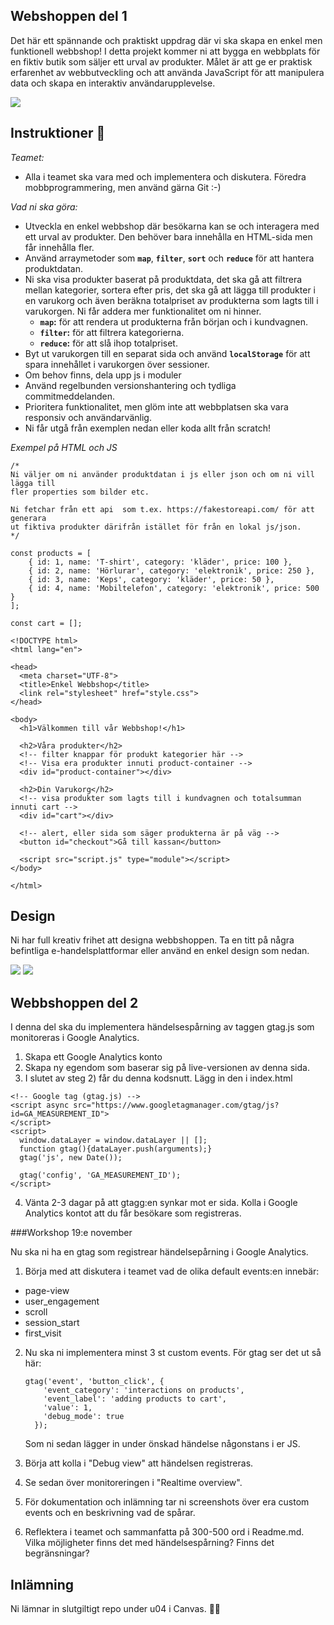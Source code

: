 ## **Webshoppen del 1**

Det här ett spännande och praktiskt uppdrag där vi ska skapa en enkel men funktionell webbshop! I detta projekt kommer ni att bygga en webbplats för en fiktiv butik som säljer ett urval av produkter. Målet är att ge er praktisk erfarenhet av webbutveckling och att använda JavaScript för att manipulera data och skapa en interaktiv användarupplevelse.

![](https://github.com/chasacademy-sandra-larsson/boilerroom-webshoppen/blob/main/inspo.png)

## **Instruktioner** 👋

*Teamet:*
* Alla i teamet ska vara med och implementera och diskutera. Föredra mobbprogrammering, men använd gärna Git :-)

*Vad ni ska göra:*
- Utveckla en enkel webbshop där besökarna kan se och interagera med ett urval av produkter. Den behöver bara innehålla en HTML-sida men får innehålla fler.
- Använd arraymetoder som **`map`**, **`filter`**, **`sort`** och **`reduce`** för att hantera produktdatan.
- Ni ska visa produkter baserat på produktdata, det ska gå att filtrera mellan kategorier, sortera efter pris, det ska gå att lägga till produkter i en varukorg och även beräkna totalpriset av produkterna som lagts till i varukorgen. Ni får addera mer funktionalitet om ni hinner.
    - **`map`:** för att rendera ut produkterna från början och i kundvagnen.
    - **`filter`:** för att filtrera kategorierna.
    - **`reduce`:** för att slå ihop totalpriset.
- Byt ut varukorgen till en separat sida och använd **`localStorage`** för att spara innehållet i varukorgen över sessioner.
- Om behov finns, dela upp js i moduler
- Använd regelbunden versionshantering och tydliga commitmeddelanden. 
- Prioritera funktionalitet, men glöm inte att webbplatsen ska vara responsiv och användarvänlig.
- Ni får utgå från exemplen nedan eller koda allt från scratch!

*Exempel på HTML och JS*
```
/* 
Ni väljer om ni använder produktdatan i js eller json och om ni vill lägga till 
fler properties som bilder etc.

Ni fetchar från ett api  som t.ex. https://fakestoreapi.com/ för att generara
ut fiktiva produkter därifrån istället för från en lokal js/json.
*/

const products = [
    { id: 1, name: 'T-shirt', category: 'kläder', price: 100 },
    { id: 2, name: 'Hörlurar', category: 'elektronik', price: 250 },
    { id: 3, name: 'Keps', category: 'kläder', price: 50 },
    { id: 4, name: 'Mobiltelefon', category: 'elektronik', price: 500 }
];

const cart = [];
```
```
<!DOCTYPE html>
<html lang="en">

<head>
  <meta charset="UTF-8">
  <title>Enkel Webbshop</title>
  <link rel="stylesheet" href="style.css">
</head>

<body>
  <h1>Välkommen till vår Webbshop!</h1>
	  
  <h2>Våra produkter</h2>
  <!-- filter knappar för produkt kategorier här -->
  <!-- Visa era produkter innuti product-container -->
  <div id="product-container"></div>

  <h2>Din Varukorg</h2>
  <!-- visa produkter som lagts till i kundvagnen och totalsumman innuti cart -->
  <div id="cart"></div>
	
  <!-- alert, eller sida som säger produkterna är på väg -->
  <button id="checkout">Gå till kassan</button>
	
  <script src="script.js" type="module"></script>
</body>

</html>
```
## **Design**

Ni har full kreativ frihet att designa webbshoppen. Ta en titt på några befintliga e-handelsplattformar eller använd en enkel design som nedan.

![](https://github.com/chasacademy-sandra-larsson/boilerroom-webshoppen/blob/main/inspo2.png)
![](https://github.com/chasacademy-sandra-larsson/boilerroom-webshoppen/blob/main/inspo3.png)

## **Webbshoppen del 2**

I denna del ska du implementera händelsespårning av taggen gtag.js som monitoreras i Google Analytics.

1. Skapa ett Google Analytics konto
2. Skapa ny egendom som baserar sig på live-versionen av denna sida.
3. I slutet av steg 2) får du denna kodsnutt. Lägg in den i index.html

```
<!-- Google tag (gtag.js) -->
<script async src="https://www.googletagmanager.com/gtag/js?id=GA_MEASUREMENT_ID">
</script>
<script>
  window.dataLayer = window.dataLayer || [];
  function gtag(){dataLayer.push(arguments);}
  gtag('js', new Date());

  gtag('config', 'GA_MEASUREMENT_ID');
</script>
```
4. Vänta 2-3 dagar på att gtagg:en synkar mot er sida. Kolla i Google Analytics kontot att du får besökare som registreras.


###Workshop  19:e november

Nu ska ni ha en gtag som registrear händelsepårning i Google Analytics.

1. Börja med att diskutera i teamet vad de olika default events:en innebär: 

* 	page-view
* 	user_engagement
* 	scroll
* 	session_start
* 	first_visit

2. Nu ska ni implementera minst 3 st custom events. För gtag ser det ut så här: 

    ```
    gtag('event', 'button_click', {
        'event_category': 'interactions on products',
        'event_label': 'adding products to cart',
        'value': 1,
        'debug_mode': true
      });
    ```

    Som ni sedan lägger in under önskad händelse någonstans i er JS.
   
  3. Börja att kolla i "Debug view" att händelsen registreras. 
  4. Se sedan över monitoreringen i "Realtime overview".
  5. För dokumentation och inlämning tar ni screenshots över era custom events och en beskrivning vad de spårar.
  6. Reflektera i teamet och sammanfatta på 300-500 ord i Readme.md. Vilka möjligheter finns det med händelsespårning? Finns det begränsningar?
     

## **Inlämning**

Ni lämnar in slutgiltigt repo under u04 i Canvas. 
 💫🚀
